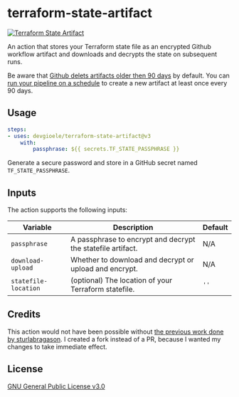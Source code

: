 # terraform-state-artifact

[![Terraform State Artifact](https://github.com/devgioele/terraform-state-artifact/actions/workflows/integration.yml/badge.svg)](https://github.com/devgioele/terraform-state-artifact/actions/workflows/integration.yml)

An action that stores your Terraform state file as an encrypted Github workflow artifact and downloads and decrypts the state on subsequent runs.

Be aware that [Github delets artifacts older then 90 days](https://docs.github.com/en/organizations/managing-organization-settings/configuring-the-retention-period-for-github-actions-artifacts-and-logs-in-your-organization) by default. You can [run your pipeline on a schedule](https://docs.github.com/en/actions/learn-github-actions/events-that-trigger-workflows#scheduled-events) to create a new artifact at least once every 90 days.

## Usage

```yaml
steps:
- uses: devgioele/terraform-state-artifact@v3
    with:
        passphrase: ${{ secrets.TF_STATE_PASSPHRASE }}
```

Generate a secure password and store in a GitHub secret named `TF_STATE_PASSPHRASE`.

## Inputs

The action supports the following inputs:

| Variable        | Description                                                                                                                             | Default |
|-----------------|-----------------------------------------------------------------------------------------------------------------------------------------|---------|
| `passphrase` | A passphrase to encrypt and decrypt the statefile artifact.                       | N/A |
| `download-upload`         | Whether to download and decrypt or upload and encrypt.               | N/A |
| `statefile-location`         | (optional) The location of your Terraform statefile.              | `''` |

## Credits

This action would not have been possible without [the previous work done by sturlabragason](https://github.com/sturlabragason/terraform_state_artifact). I created a fork instead of a PR, because I wanted my changes to take immediate effect.

## License

[GNU General Public License v3.0](https://github.com/devgioele/terraform-state-artifact/blob/main/LICENSE)
